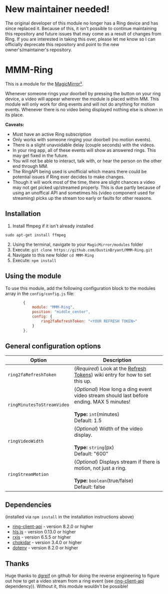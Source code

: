 # New maintainer needed!

The original developer of this module no longer has a Ring device and has since replaced it. Because of this, it isn't possible to continue maintaining this repository and future issues that may come as a result of changes from Ring. If you are interested in taking this over, please let me know so I can officially deprecate this repository and point to the new owner's/maintainer's repository.

# MMM-Ring

This is a module for the [MagicMirror²](https://github.com/MichMich/MagicMirror/).

Whenever someone rings your doorbell by pressing the button on your ring device, a video will appear wherever the module is placed within MM. This module will only work for ding events and will not do anything for motion events. Whenever there is no video being displayed nothing else is shown in its place.

**Caveats:**

- Must have an active Ring subscription
- Only works with someone ringing your doorbell (no motion events).
- There is a slight unavoidable delay (couple seconds) with the videos.
- In your ring app, all of these events will show as answered rings. This may get fixed in the future.
- You will not be able to interact, talk with, or hear the person on the other end through MM.
- The RingAPI being used is unofficial which means there could be potential issues if Ring ever decides to make changes.
- Though it will work most of the time, there are slight chances a video may not get picked up/streamed properly. This is due partly because of using an unoffical API and sometimes hls (video component used for streaming) picks up the stream too early or faults for other reasons.

## Installation

1. Install ffmpeg if it isn't already installed

```
sudo apt-get install ffmpeg
```

2. Using the terminal, navigate to your `MagicMirror/modules` folder
3. Execute: `git clone https://github.com/DustinBryant/MMM-Ring.git`
4. Navigate to this new folder `cd MMM-Ring`
5. Execute: `npm install`

## Using the module

To use this module, add the following configuration block to the modules array in the `config/config.js` file:

```js
		{
			module: "MMM-Ring",
			position: "middle_center",
			config: {
				ring2faRefreshToken: "<YOUR REFRESH TOKEN>"
			}
		},
```

## General configuration options

| Option                     | Description                                                                                                                                 |
| -------------------------- | ------------------------------------------------------------------------------------------------------------------------------------------- |
| `ring2faRefreshToken`      | (_Required_) Look at the [Refresh Tokens](https://github.com/DustinBryant/MMM-Ring/wiki/Refresh-Tokens)) wiki entry for how to set this up. |
| `ringMinutesToStreamVideo` | (_Optional_) How long a ding event video stream should last before ending. MAX 5 minutes! <br><br>**Type:** `int`(minutes) <br>Default: 1.5 |
| `ringVideoWidth`           | (_Optional_) Width of the video display. <br><br>**Type:** `string`(px) <br>Default: "600"                                                  |
| `ringStreamMotion`           | (_Optional_) Displays stream if there is motion, not just a ring. <br><br>**Type:** `boolean`(true/false) <br>Default: false                                                  |

## Dependencies

(installed via `npm install` in the installation instructions above)

- [ring-client-api](https://www.npmjs.com/package/ring-client-api) - version 8.2.0 or higher
- [hls.js](https://www.npmjs.com/package/hls.js/v/canary) - version 0.13.0 or higher
- [rxjs](https://www.npmjs.com/package/rxjs) - version 6.5.5 or higher
- [chokidar](https://www.npmjs.com/package/chokidar) - version 3.4.0 or higher
- [dotenv](https://www.npmjs.com/package/dotenv) - version 8.2.0 or higher

## Thanks

Huge thanks to [dgreif](https://github.com/dgreif) on github for doing the reverse engineering to figure out how to get a video stream from a ring event (see [ring-client-api](https://www.npmjs.com/package/ring-client-api) dependency)). Without it, this module wouldn't be possible!
